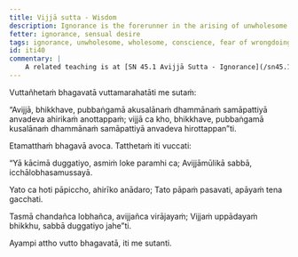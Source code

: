 ```yaml
---
title: Vijjā sutta - Wisdom
description: Ignorance is the forerunner in the arising of unwholesome qualities, and wisdom is the forerunner in the arising of wholesome qualities.
fetter: ignorance, sensual desire
tags: ignorance, unwholesome, wholesome, conscience, fear of wrongdoing, wisdom, sense of shame, respect, craving, greed, grasping, shamelessness, moral recklessness, iti, iti28-49
id: iti40
commentary: |
    A related teaching is at [SN 45.1 Avijjā Sutta - Ignorance](/sn45.1).
---
```


Vuttañhetaṁ bhagavatā vuttamarahatāti me sutaṁ:

“Avijjā, bhikkhave, pubbaṅgamā akusalānaṁ dhammānaṁ samāpattiyā anvadeva ahirikaṁ anottappaṁ; vijjā ca kho, bhikkhave, pubbaṅgamā kusalānaṁ dhammānaṁ samāpattiyā anvadeva hirottappan”ti.

Etamatthaṁ bhagavā avoca. Tatthetaṁ iti vuccati:

“Yā kācimā duggatiyo,
asmiṁ loke paramhi ca;
Avijjāmūlikā sabbā,
icchālobhasamussayā.

Yato ca hoti pāpiccho,
ahirīko anādaro;
Tato pāpaṁ pasavati,
apāyaṁ tena gacchati.

Tasmā chandañca lobhañca,
avijjañca virājayaṁ;
Vijjaṁ uppādayaṁ bhikkhu,
sabbā duggatiyo jahe”ti.

Ayampi attho vutto bhagavatā, iti me sutanti.